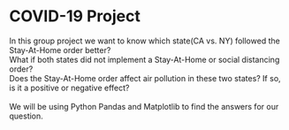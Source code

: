 # COVID-19 Project <br>
In this group project we want to know which state(CA vs. NY) followed the Stay-At-Home order better?<br>
What if both states did not implement a Stay-At-Home or social distancing order?<br>
Does the Stay-At-Home order affect air pollution in these two states? If so, is it a positive or negative effect?<br>
<br>
We will be using Python Pandas and Matplotlib to find the answers for our question. 
